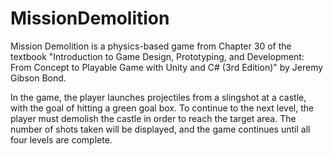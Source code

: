 # MissionDemolition
Mission Demolition is a physics-based game from Chapter 30 of the textbook "Introduction to Game Design, Prototyping, and Development: From Concept to Playable Game with Unity and C# (3rd Edition)" by Jeremy Gibson Bond.

In the game, the player launches projectiles from a slingshot at a castle, with the goal of hitting a green goal box. To continue to the next level, the player must demolish the castle in order to reach the target area. The number of shots taken will be displayed, and the game continues until all four levels are complete.
